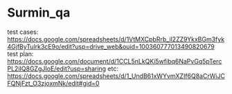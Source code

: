 # Surmin_qa
test cases: https://docs.google.com/spreadsheets/d/1VtMXCpbRrb_il2ZZ9YkxBGm3fyk4GjfByTulrk3cE9o/edit?usp=drive_web&ouid=100360777013490820679
test plan: https://docs.google.com/document/d/1CCL5nLkQKi5wfibq6NaPvGq5pTercPL2iIQ8GZgJIoE/edit?usp=sharing
etc: https://docs.google.com/spreadsheets/d/1_UndB61xWYvmXZIf6Q8aCrWiJCFQNjFzt_O3zjoxmNk/edit#gid=0